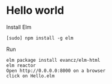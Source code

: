 # Hello world

Install Elm

```
[sudo] npm install -g elm
```

Run

```
elm package install evancz/elm-html
elm reactor
Open http://0.0.0.0:8000 on a browser
click on Hello.elm
```
